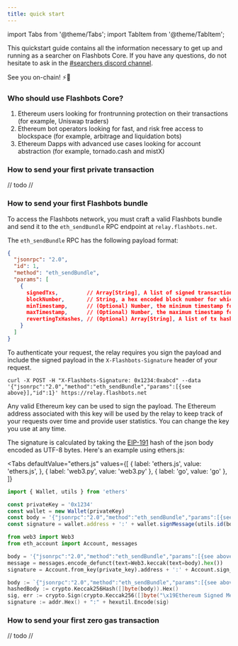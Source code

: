 ```yaml
---
title: quick start
---
```


import Tabs from '@theme/Tabs';
import TabItem from '@theme/TabItem';


This quickstart guide contains all the information necessary to get up and running as a searcher on Flashbots Core. If you have any questions, do not hesitate to ask in the [#searchers discord channel](https://discord.gg/GezzK33W).

See you on-chain! ⚡🤖

### Who should use Flashbots Core?
1. Ethereum users looking for frontrunning protection on their transactions (for example, Uniswap traders)
2. Ethereum bot operators looking for fast, and risk free access to blockspace (for example, arbitrage and liquidation bots)
3. Ethereum Dapps with advanced use cases looking for account abstraction (for example, tornado.cash and mistX)

### How to send your first private transaction

// todo //

### How to send your first Flashbots bundle
To access the Flashbots network, you must craft a valid Flashbots bundle and send it to the `eth_sendBundle` RPC endpoint at `relay.flashbots.net`.

The `eth_sendBundle` RPC has the following payload format:

```json
{
  "jsonrpc": "2.0",
  "id": 1,
  "method": "eth_sendBundle",
  "params": [
    {
      signedTxs,         // Array[String], A list of signed transactions to execute in an atomic bundle
      blockNumber,       // String, a hex encoded block number for which this bundle is valid on
      minTimestamp,      // (Optional) Number, the minimum timestamp for which this bundle is valid, in seconds since the unix epoch
      maxTimestamp,      // (Optional) Number, the maximum timestamp for which this bundle is valid, in seconds since the unix epoch
      revertingTxHashes, // (Optional) Array[String], A list of tx hashes that are allowed to revert 
    }
  ]
}
```

To authenticate your request, the relay requires you sign the payload and include the signed payload in the `X-Flashbots-Signature` header of your request.

```curl
curl -X POST -H "X-Flashbots-Signature: 0x1234:0xabcd" --data '{"jsonrpc":"2.0","method":"eth_sendBundle","params":[{see above}],"id":1}' https://relay.flashbots.net
```

Any valid Ethereum key can be used to sign the payload. The Ethereum address associated with this key will be used by the relay to keep track of your requests over time and provide user statistics. You can change the key you use at any time.

The signature is calculated by taking the [EIP-191](https://eips.ethereum.org/EIPS/eip-191) hash of the json body encoded as UTF-8 bytes. Here's an example using ethers.js:

<Tabs
  defaultValue="ethers.js"
  values={[
    { label: 'ethers.js', value: 'ethers.js', },
    { label: 'web3.py', value: 'web3.py' },
    { label: 'go', value: 'go' },
  ]}
>
<TabItem value="ethers.js">

```ts
import { Wallet, utils } from 'ethers'

const privateKey = '0x1234'
const wallet = new Wallet(privateKey)
const body = '{"jsonrpc":"2.0","method":"eth_sendBundle","params":[{see above}],"id":1}'
const signature = wallet.address + ':' + wallet.signMessage(utils.id(body))
```

</TabItem>
<TabItem value="web3.py">

```py
from web3 import Web3
from eth_account import Account, messages

body = '{"jsonrpc":"2.0","method":"eth_sendBundle","params":[{see above}],"id":1}'
message = messages.encode_defunct(text=Web3.keccak(text=body).hex())
signature = Account.from_key(private_key).address + ':' + Account.sign_message(message, private_key)
```

</TabItem>
<TabItem value="go">

```go
body := `{"jsonrpc":"2.0","method":"eth_sendBundle","params":[{see above}],"id":1}`
hashedBody := crypto.Keccak256Hash([]byte(body)).Hex()
sig, err := crypto.Sign(crypto.Keccak256([]byte("\x19Ethereum Signed Message:\n"+strconv.Itoa(len(hashedBody))+hashedBody)), pk)
signature := addr.Hex() + ":" + hexutil.Encode(sig)
```

</TabItem>
</Tabs>

### How to send your first zero gas transaction

// todo //